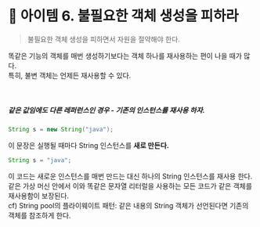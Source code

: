# 🔗 아이템 6. 불필요한 객체 생성을 피하라

> 불필요한 객체 생성을 피하면서 자원을 절약해야 한다.

똑같은 기능의 객체를 매번 생성하기보다는 객체 하나를 재사용하는 편이 나을 때가 많다.  
특히, 불변 객체는 언제든 재사용할 수 있다.

&nbsp;

##### 같은 값임에도 다른 레퍼런스인 경우 - 기존의 인스턴스를 재사용 하자.

```java
String s = new String("java");
```

이 문장은 실행될 때마다 String 인스턴스를 **새로 만든다.** 

```java
String s = "java";
```

이 코드는 새로운 인스턴스를 매번 만드는 대신 하나의 String 인스턴스를 재사용 한다.  
같은 가상 머신 안에서 이와 똑같은 문자열 리터럴을 사용하는 모든 코드가 같은 객체를 재사용함이 보장된다.  
cf) String pool의 플라이웨이트 패턴: 같은 내용의 String 객체가 선언된다면 기존의 객체를 참조하게 한다.
